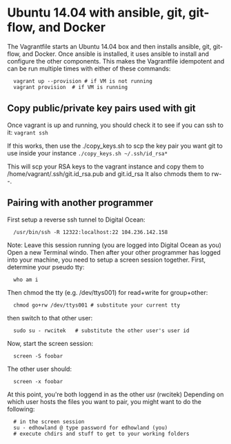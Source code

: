 # Ubuntu 14.04 with ansible, git, git-flow, and Docker

The Vagrantfile starts an Ubuntu 14.04 box and then installs
ansible, git, git-flow, and Docker.  Once ansible is installed,
it uses ansible to install and configure the other components.
This makes the Vagrantfile idempotent and can be run multiple
times with either of these commands:

```
  vagrant up --provision # if VM is not running
  vagrant provision  # if VM is running
```

## Copy public/private key pairs used with git

Once vagrant is up and running, you should check it to see if you can ssh to it:
    ```
    vagrant ssh
    ```

If this works, then use the ./copy_keys.sh to scp the key pair you want git to use inside your instance
    ```
    ./copy_keys.sh ~/.ssh/id_rsa*
    ```

This will scp your RSA keys to the vagrant instance and copy them to /home/vagrant/.ssh/git.id_rsa.pub and git.id_rsa
It also chmods them to rw--.

## Pairing with another programmer
First setup a reverse ssh tunnel to Digital Ocean:

```
  /usr/bin/ssh -R 12322:localhost:22 104.236.142.158
```


Note: Leave this session running (you are logged into Digital Ocean as you)
Open a new Terminal windo.
Then after your other programmer has logged into your machine, you need to setup a screen session together. First, determine your pseudo tty:

```
  who am i
```

Then chmod the tty (e.g. /dev/ttys001) for read+write for group+other:

```
  chmod go+rw /dev/ttys001 # substitute your current tty
```

then switch to that other user:

```
  sudo su - rwcitek   # substitute the other user's user id
```

Now, start the screen session:
```
  screen -S foobar
```

The other user should:
```
  screen -x foobar
```

At this point, you're both loggend in as the other usr (rwcitek)
Depending on which user hosts the files you want to 
pair, you might want to do the following:
```
  # in the screen session
  su - edhowland @ type password for edhowland (you)
  # execute chdirs and stuff to get to your working folders
```
